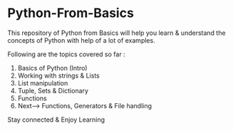 # Python-From-Basics
This repository of Python from Basics will help you learn & understand the concepts of Python with help of a lot of examples.

Following are the topics covered so far :
  1. Basics of Python (Intro)
  2. Working with strings & Lists
  3. List manipulation
  4. Tuple, Sets & Dictionary
  5. Functions
  6. Next--> Functions, Generators & File handling

Stay connected & Enjoy Learning
